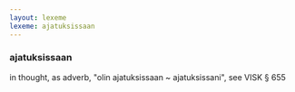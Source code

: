 ```yaml
---
layout: lexeme
lexeme: ajatuksissaan
---
```


###  ajatuksissaan 
in thought, as adverb, "olin ajatuksissaan ~ ajatuksissani", see VISK § 655

